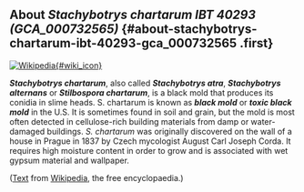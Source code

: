 About *Stachybotrys chartarum IBT 40293 (GCA\_000732565)* {#about-stachybotrys-chartarum-ibt-40293-gca_000732565 .first}
---------------------------------------------------------

[![Wikipedia](/img/wikipedia_logo_v2_en.png){#wiki_icon}](http://en.wikipedia.org/wiki/Stachybotrys_chartarum)

***Stachybotrys chartarum***, also called ***Stachybotrys atra***,
***Stachybotrys alternans*** or ***Stilbospora chartarum***, is a black
mold that produces its conidia in slime heads. S. chartarum is known as
***black mold*** or ***toxic black mold*** in the U.S. It is sometimes
found in soil and grain, but the mold is most often detected in
cellulose-rich building materials from damp or water-damaged buildings.
*S. chartarum* was originally discovered on the wall of a house in
Prague in 1837 by Czech mycologist August Carl Joseph Corda. It requires
high moisture content in order to grow and is associated with wet gypsum
material and wallpaper.

([Text](http://en.wikipedia.org/wiki/Stachybotrys_chartarum) from
[Wikipedia](http://en.wikipedia.org/), the free encyclopaedia.)
